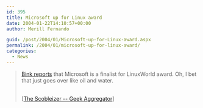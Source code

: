 ```yaml
---
id: 395
title: Microsoft up for Linux award
date: 2004-01-22T14:10:57+00:00
author: Merill Fernando

guid: /post/2004/01/Microsoft-up-for-Linux-award.aspx
permalink: /2004/01/microsoft-up-for-linux-award/
categories:
  - News
---
```

<body xmlns="http://www.w3.org/1999/xhtml">
    <div class="Section1">
        <blockquote style='margin-top:5.0pt;margin-bottom:5.0pt'> 
        <p>
            <a href="http://bink.nu/DesktopModules/ArticleDetail.aspx?ArticleID=948" title="http://bink.nu/DesktopModules/ArticleDetail.aspx?ArticleID=948">Bink
            reports</a> that Microsoft is a finalist for LinuxWorld award. Oh, I bet that just
            goes over like oil and water.
        </p>
        <p class="MsoNormal">
            <br />
            [<a href="http://radio.weblogs.com/0001011/2004/01/20.html#a6299">The Scobleizer --
            Geek Aggregator</a>]
        </p>
        </blockquote>
    </div>
</body>